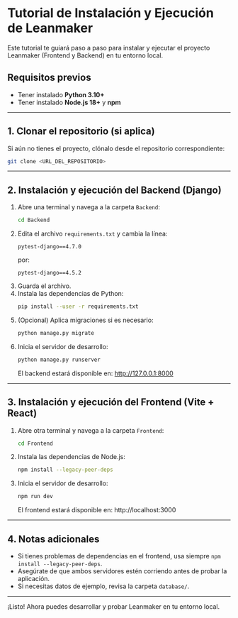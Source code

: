 # Tutorial de Instalación y Ejecución de Leanmaker

Este tutorial te guiará paso a paso para instalar y ejecutar el proyecto Leanmaker (Frontend y Backend) en tu entorno local.

## Requisitos previos
- Tener instalado **Python 3.10+**
- Tener instalado **Node.js 18+** y **npm**

---

## 1. Clonar el repositorio (si aplica)
Si aún no tienes el proyecto, clónalo desde el repositorio correspondiente:
```bash
git clone <URL_DEL_REPOSITORIO>
```

---

## 2. Instalación y ejecución del Backend (Django)

1. Abre una terminal y navega a la carpeta `Backend`:
   ```bash
   cd Backend
   ```
2. Edita el archivo `requirements.txt` y cambia la línea:
   ```
   pytest-django==4.7.0
   ```
   por:
   ```
   pytest-django==4.5.2
   ```
3. Guarda el archivo.
4. Instala las dependencias de Python:
   ```bash
   pip install --user -r requirements.txt
   ```
5. (Opcional) Aplica migraciones si es necesario:
   ```bash
   python manage.py migrate
   ```
6. Inicia el servidor de desarrollo:
   ```bash
   python manage.py runserver
   ```
   El backend estará disponible en: http://127.0.0.1:8000

---

## 3. Instalación y ejecución del Frontend (Vite + React)

1. Abre otra terminal y navega a la carpeta `Frontend`:
   ```bash
   cd Frontend
   ```
2. Instala las dependencias de Node.js:
   ```bash
   npm install --legacy-peer-deps
   ```
3. Inicia el servidor de desarrollo:
   ```bash
   npm run dev
   ```
   El frontend estará disponible en: http://localhost:3000

---

## 4. Notas adicionales
- Si tienes problemas de dependencias en el frontend, usa siempre `npm install --legacy-peer-deps`.
- Asegúrate de que ambos servidores estén corriendo antes de probar la aplicación.
- Si necesitas datos de ejemplo, revisa la carpeta `database/`.

---

¡Listo! Ahora puedes desarrollar y probar Leanmaker en tu entorno local.
